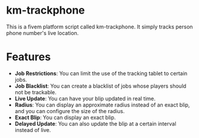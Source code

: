 # km-trackphone

This is a fivem platform script called km-trackphone. It simply tracks person phone number's live location.

# Features

- **Job Restrictions**: You can limit the use of the tracking tablet to certain jobs.
- **Job Blacklist**: You can create a blacklist of jobs whose players should not be trackable.
- **Live Update**: You can have your blip updated in real time.
- **Radius**: You can display an approximate radius instead of an exact blip, and you can configure the size of the radius.
- **Exact Blip**: You can display an exact blip.
- **Delayed Update**: You can also update the blip at a certain interval instead of live.
